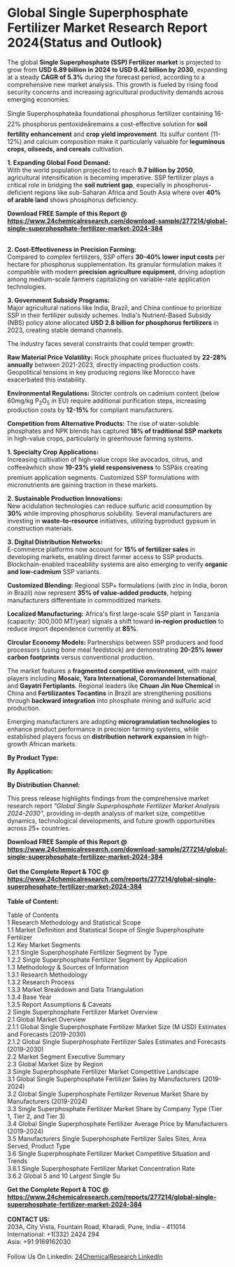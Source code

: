 <h1>Global Single Superphosphate Fertilizer Market Research Report 2024(Status and Outlook)</h1><p>The global <strong>Single Superphosphate (SSP) Fertilizer market</strong> is projected to grow from <strong>USD 6.89 billion in 2024 to USD 9.42 billion by 2030</strong>, expanding at a steady <strong>CAGR of 5.3%</strong> during the forecast period, according to a comprehensive new market analysis. This growth is fueled by rising food security concerns and increasing agricultural productivity demands across emerging economies.</p><p>Single Superphosphateâa foundational phosphorus fertilizer containing 16-22% phosphorus pentoxideâremains a cost-effective solution for <strong>soil fertility enhancement</strong> and <strong>crop yield improvement</strong>. Its sulfur content (11-12%) and calcium composition make it particularly valuable for <strong>leguminous crops, oilseeds, and cereals</strong> cultivation.</p><p><strong>1. Expanding Global Food Demand:</strong><br>
With the world population projected to reach <strong>9.7 billion by 2050</strong>, agricultural intensification is becoming imperative. SSP fertilizer plays a critical role in bridging the <strong>soil nutrient gap</strong>, especially in phosphorus-deficient regions like sub-Saharan Africa and South Asia where over <strong>40% of arable land</strong> shows phosphorus deficiency.</p><div><b>Download FREE Sample of this Report @ 
            <a href="https://www.24chemicalresearch.com/download-sample/277214/global-single-superphosphate-fertilizer-market-2024-384">
            https://www.24chemicalresearch.com/download-sample/277214/global-single-superphosphate-fertilizer-market-2024-384</a></b></div><br><p><strong>2. Cost-Effectiveness in Precision Farming:</strong><br>
Compared to complex fertilizers, SSP offers <strong>30-40% lower input costs</strong> per hectare for phosphorus supplementation. Its granular formulation makes it compatible with modern <strong>precision agriculture equipment</strong>, driving adoption among medium-scale farmers capitalizing on variable-rate application technologies.</p><p><strong>3. Government Subsidy Programs:</strong><br>
Major agricultural nations like India, Brazil, and China continue to prioritize SSP in their fertilizer subsidy schemes. India's Nutrient-Based Subsidy (NBS) policy alone allocated <strong>USD 2.8 billion for phosphorus fertilizers</strong> in 2023, creating stable demand channels.</p><p>The industry faces several constraints that could temper growth:</p><p><strong>Raw Material Price Volatility:</strong> Rock phosphate prices fluctuated by <strong>22-28% annually</strong> between 2021-2023, directly impacting production costs. Geopolitical tensions in key producing regions like Morocco have exacerbated this instability.</p><p><strong>Environmental Regulations:</strong> Stricter controls on cadmium content (below 60mg/kg P<sub>2</sub>O<sub>5</sub> in EU) require additional purification steps, increasing production costs by <strong>12-15%</strong> for compliant manufacturers.</p><p><strong>Competition from Alternative Products:</strong> The rise of water-soluble phosphates and NPK blends has captured <strong>18% of traditional SSP markets</strong> in high-value crops, particularly in greenhouse farming systems.</p><p><strong>1. Specialty Crop Applications:</strong><br>
Increasing cultivation of high-value crops like avocados, citrus, and coffeeâwhich show <strong>19-23% yield responsiveness</strong> to SSPâis creating premium application segments. Customized SSP formulations with micronutrients are gaining traction in these markets.</p><p><strong>2. Sustainable Production Innovations:</strong><br>
New acidulation technologies can reduce sulfuric acid consumption by <strong>30%</strong> while improving phosphorus solubility. Several manufacturers are investing in <strong>waste-to-resource</strong> initiatives, utilizing byproduct gypsum in construction materials.</p><p><strong>3. Digital Distribution Networks:</strong><br>
E-commerce platforms now account for <strong>15% of fertilizer sales</strong> in developing markets, enabling direct farmer access to SSP products. Blockchain-enabled traceability systems are also emerging to verify <strong>organic and low-cadmium</strong> SSP variants.</p><p><strong>Customized Blending:</strong> Regional SSP+ formulations (with zinc in India, boron in Brazil) now represent <strong>35% of value-added products</strong>, helping manufacturers differentiate in commoditized markets.</p><p><strong>Localized Manufacturing:</strong> Africa's first large-scale SSP plant in Tanzania (capacity: 300,000 MT/year) signals a shift toward <strong>in-region production</strong> to reduce import dependence currently at <strong>85%</strong>.</p><p><strong>Circular Economy Models:</strong> Partnerships between SSP producers and food processors (using bone meal feedstock) are demonstrating <strong>20-25% lower carbon footprints</strong> versus conventional production.</p><p>The market features a <strong>fragmented competitive environment</strong>, with major players including <strong>Mosaic, Yara International, Coromandel International</strong>, and <strong>Gayatri Fertiplants</strong>. Regional leaders like <strong>Chuan Jin Nuo Chemical</strong> in China and <strong>Fertilizantes Tocantins</strong> in Brazil are strengthening positions through <strong>backward integration</strong> into phosphate mining and sulfuric acid production.</p><p>Emerging manufacturers are adopting <strong>microgranulation technologies</strong> to enhance product performance in precision farming systems, while established players focus on <strong>distribution network expansion</strong> in high-growth African markets.</p><p><strong>By Product Type:</strong></p><p><strong>By Application:</strong></p><p><strong>By Distribution Channel:</strong></p><p>This press release highlights findings from the comprehensive market research report <em>"Global Single Superphosphate Fertilizer Market Analysis 2024-2030"</em>, providing in-depth analysis of market size, competitive dynamics, technological developments, and future growth opportunities across 25+ countries.</p><div><b>Download FREE Sample of this Report @ 
            <a href="https://www.24chemicalresearch.com/download-sample/277214/global-single-superphosphate-fertilizer-market-2024-384">
            https://www.24chemicalresearch.com/download-sample/277214/global-single-superphosphate-fertilizer-market-2024-384</a></b></div><br><div><b>Get the Complete Report & TOC @ 
            <a href="https://www.24chemicalresearch.com/reports/277214/global-single-superphosphate-fertilizer-market-2024-384">
            https://www.24chemicalresearch.com/reports/277214/global-single-superphosphate-fertilizer-market-2024-384</a></b></div><br>
            <b>Table of Content:</b><p>Table of Contents<br />
1 Research Methodology and Statistical Scope<br />
1.1 Market Definition and Statistical Scope of Single Superphosphate Fertilizer<br />
1.2 Key Market Segments<br />
1.2.1 Single Superphosphate Fertilizer Segment by Type<br />
1.2.2 Single Superphosphate Fertilizer Segment by Application<br />
1.3 Methodology & Sources of Information<br />
1.3.1 Research Methodology<br />
1.3.2 Research Process<br />
1.3.3 Market Breakdown and Data Triangulation<br />
1.3.4 Base Year<br />
1.3.5 Report Assumptions & Caveats<br />
2 Single Superphosphate Fertilizer Market Overview<br />
2.1 Global Market Overview<br />
2.1.1 Global Single Superphosphate Fertilizer Market Size (M USD) Estimates and Forecasts (2019-2030)<br />
2.1.2 Global Single Superphosphate Fertilizer Sales Estimates and Forecasts (2019-2030)<br />
2.2 Market Segment Executive Summary<br />
2.3 Global Market Size by Region<br />
3 Single Superphosphate Fertilizer Market Competitive Landscape<br />
3.1 Global Single Superphosphate Fertilizer Sales by Manufacturers (2019-2024)<br />
3.2 Global Single Superphosphate Fertilizer Revenue Market Share by Manufacturers (2019-2024)<br />
3.3 Single Superphosphate Fertilizer Market Share by Company Type (Tier 1, Tier 2, and Tier 3)<br />
3.4 Global Single Superphosphate Fertilizer Average Price by Manufacturers (2019-2024)<br />
3.5 Manufacturers Single Superphosphate Fertilizer Sales Sites, Area Served, Product Type<br />
3.6 Single Superphosphate Fertilizer Market Competitive Situation and Trends<br />
3.6.1 Single Superphosphate Fertilizer Market Concentration Rate<br />
3.6.2 Global 5 and 10 Largest Single Su</p><div><b>Get the Complete Report & TOC @ 
            <a href="https://www.24chemicalresearch.com/reports/277214/global-single-superphosphate-fertilizer-market-2024-384">
            https://www.24chemicalresearch.com/reports/277214/global-single-superphosphate-fertilizer-market-2024-384</a></b></div><br><b>CONTACT US:</b><br>
            203A, City Vista, Fountain Road, Kharadi, Pune, India - 411014<br>
            International: +1(332) 2424 294<br>
            Asia: +91 9169162030 <br><br>
            Follow Us On LinkedIn: <a href="https://www.linkedin.com/company/24chemicalresearch/">24ChemicalResearch LinkedIn</a>